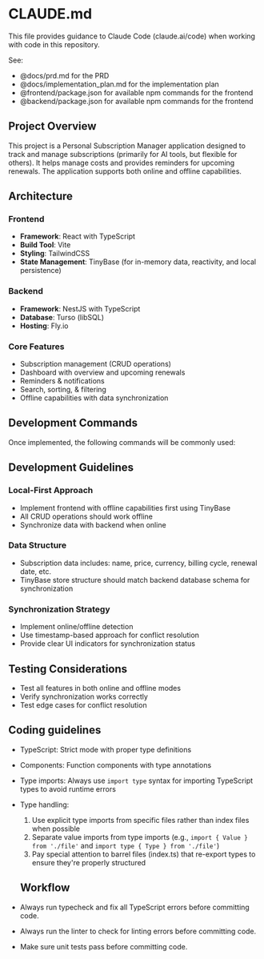 # CLAUDE.md

This file provides guidance to Claude Code (claude.ai/code) when working with code in this repository.

See:
- @docs/prd.md for the PRD
- @docs/implementation_plan.md for the implementation plan
- @frontend/package.json for available npm commands for the frontend
- @backend/package.json for available npm commands for the frontend

## Project Overview

This project is a Personal Subscription Manager application designed to track and manage subscriptions (primarily for AI tools, but flexible for others). It helps manage costs and provides reminders for upcoming renewals. The application supports both online and offline capabilities.

## Architecture

### Frontend
- **Framework**: React with TypeScript
- **Build Tool**: Vite
- **Styling**: TailwindCSS
- **State Management**: TinyBase (for in-memory data, reactivity, and local persistence)

### Backend
- **Framework**: NestJS with TypeScript
- **Database**: Turso (libSQL)
- **Hosting**: Fly.io

### Core Features
- Subscription management (CRUD operations)
- Dashboard with overview and upcoming renewals
- Reminders & notifications
- Search, sorting, & filtering
- Offline capabilities with data synchronization

## Development Commands

Once implemented, the following commands will be commonly used:

## Development Guidelines

### Local-First Approach
- Implement frontend with offline capabilities first using TinyBase
- All CRUD operations should work offline
- Synchronize data with backend when online

### Data Structure
- Subscription data includes: name, price, currency, billing cycle, renewal date, etc.
- TinyBase store structure should match backend database schema for synchronization

### Synchronization Strategy
- Implement online/offline detection
- Use timestamp-based approach for conflict resolution
- Provide clear UI indicators for synchronization status

## Testing Considerations
- Test all features in both online and offline modes
- Verify synchronization works correctly
- Test edge cases for conflict resolution

## Coding guidelines

- TypeScript: Strict mode with proper type definitions
- Components: Function components with type annotations
- Type imports: Always use `import type` syntax for importing TypeScript types to avoid runtime errors
- Type handling:
  1. Use explicit type imports from specific files rather than index files when possible
  2. Separate value imports from type imports (e.g., `import { Value } from './file'` and `import type { Type } from './file'`)
  3. Pay special attention to barrel files (index.ts) that re-export types to ensure they're properly structured

  ## Workflow

- Always run typecheck and fix all TypeScript errors before committing code.
- Always run the linter to check for linting errors before committing code.
- Make sure unit tests pass before committing code.